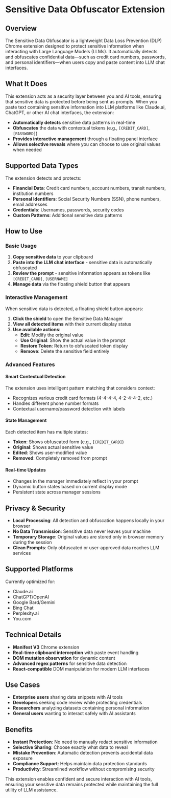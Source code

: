 # Sensitive Data Obfuscator Extension

## Overview

The Sensitive Data Obfuscator is a lightweight Data Loss Prevention (DLP) Chrome extension designed to protect sensitive information when interacting with Large Language Models (LLMs). It automatically detects and obfuscates confidential data—such as credit card numbers, passwords, and personal identifiers—when users copy and paste content into LLM chat interfaces.

## What It Does

This extension acts as a security layer between you and AI tools, ensuring that sensitive data is protected before being sent as prompts. When you paste text containing sensitive information into LLM platforms like Claude.ai, ChatGPT, or other AI chat interfaces, the extension:

- **Automatically detects** sensitive data patterns in real-time
- **Obfuscates** the data with contextual tokens (e.g., `[CREDIT_CARD]`, `[PASSWORD]`)
- **Provides interactive management** through a floating panel interface
- **Allows selective reveals** where you can choose to use original values when needed

## Supported Data Types

The extension detects and protects:

- **Financial Data**: Credit card numbers, account numbers, transit numbers, institution numbers
- **Personal Identifiers**: Social Security Numbers (SSN), phone numbers, email addresses
- **Credentials**: Usernames, passwords, security codes
- **Custom Patterns**: Additional sensitive data patterns

## How to Use

### Basic Usage
1. **Copy sensitive data** to your clipboard
2. **Paste into the LLM chat interface** - sensitive data is automatically obfuscated
3. **Review the prompt** - sensitive information appears as tokens like `[CREDIT_CARD]`, `[USERNAME]`
4. **Manage data** via the floating shield button that appears

### Interactive Management
When sensitive data is detected, a floating shield button appears:

1. **Click the shield** to open the Sensitive Data Manager
2. **View all detected items** with their current display status
3. **Use available actions**:
   - **Edit**: Modify the original value
   - **Use Original**: Show the actual value in the prompt
   - **Restore Token**: Return to obfuscated token display
   - **Remove**: Delete the sensitive field entirely

### Advanced Features

#### Smart Contextual Detection
The extension uses intelligent pattern matching that considers context:
- Recognizes various credit card formats (4-4-4-4, 4-2-4-4-2, etc.)
- Handles different phone number formats
- Contextual username/password detection with labels

#### State Management
Each detected item has multiple states:
- **Token**: Shows obfuscated form (e.g., `[CREDIT_CARD]`)
- **Original**: Shows actual sensitive value
- **Edited**: Shows user-modified value
- **Removed**: Completely removed from prompt

#### Real-time Updates
- Changes in the manager immediately reflect in your prompt
- Dynamic button states based on current display mode
- Persistent state across manager sessions

## Privacy & Security

- **Local Processing**: All detection and obfuscation happens locally in your browser
- **No Data Transmission**: Sensitive data never leaves your machine
- **Temporary Storage**: Original values are stored only in browser memory during the session
- **Clean Prompts**: Only obfuscated or user-approved data reaches LLM services

## Supported Platforms

Currently optimized for:
- Claude.ai
- ChatGPT/OpenAI
- Google Bard/Gemini
- Bing Chat
- Perplexity.ai
- You.com

## Technical Details

- **Manifest V3** Chrome extension
- **Real-time clipboard interception** with paste event handling
- **DOM mutation observation** for dynamic content
- **Advanced regex patterns** for sensitive data detection
- **React-compatible** DOM manipulation for modern LLM interfaces

## Use Cases

- **Enterprise users** sharing data snippets with AI tools
- **Developers** seeking code review while protecting credentials
- **Researchers** analyzing datasets containing personal information
- **General users** wanting to interact safely with AI assistants

## Benefits

- **Instant Protection**: No need to manually redact sensitive information
- **Selective Sharing**: Choose exactly what data to reveal
- **Mistake Prevention**: Automatic detection prevents accidental data exposure
- **Compliance Support**: Helps maintain data protection standards
- **Productivity**: Streamlined workflow without compromising security

This extension enables confident and secure interaction with AI tools, ensuring your sensitive data remains protected while maintaining the full utility of LLM assistance.
